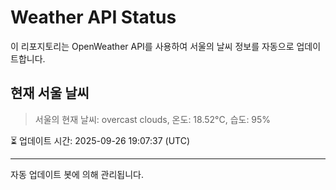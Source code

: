 
# Weather API Status

이 리포지토리는 OpenWeather API를 사용하여 서울의 날씨 정보를 자동으로 업데이트합니다.

## 현재 서울 날씨
> 서울의 현재 날씨: overcast clouds, 온도: 18.52°C, 습도: 95%

⏳ 업데이트 시간: 2025-09-26 19:07:37 (UTC)

---
자동 업데이트 봇에 의해 관리됩니다.
